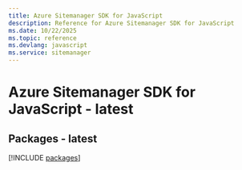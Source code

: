 ```yaml
---
title: Azure Sitemanager SDK for JavaScript
description: Reference for Azure Sitemanager SDK for JavaScript
ms.date: 10/22/2025
ms.topic: reference
ms.devlang: javascript
ms.service: sitemanager
---
```

# Azure Sitemanager SDK for JavaScript - latest
## Packages - latest
[!INCLUDE [packages](sitemanager-index.md)]